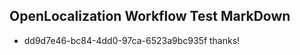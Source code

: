 ## OpenLocalization Workflow Test MarkDown
* dd9d7e46-bc84-4dd0-97ca-6523a9bc935f 
thanks!

<!--HONumber=Mar16_HO5-->


